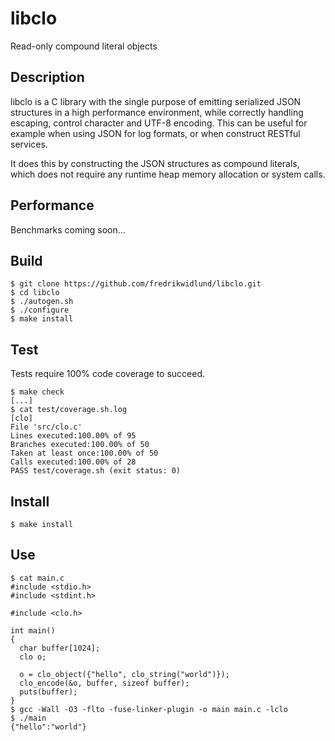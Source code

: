 # libclo
Read-only compound literal objects

## Description
libclo is a C library with the single purpose of emitting serialized JSON structures in a high performance environment, while correctly handling escaping, control character and UTF-8 encoding. This can be useful for example when using JSON for log formats, or when construct RESTful services.

It does this by constructing the JSON structures as compound literals, which does not require any runtime heap memory allocation or system calls.


## Performance
Benchmarks coming soon...

## Build

```
$ git clone https://github.com/fredrikwidlund/libclo.git
$ cd libclo
$ ./autogen.sh
$ ./configure
$ make install
```

## Test
Tests require 100% code coverage to succeed.


```
$ make check
[...]
$ cat test/coverage.sh.log 
[clo]
File 'src/clo.c'
Lines executed:100.00% of 95
Branches executed:100.00% of 50
Taken at least once:100.00% of 50
Calls executed:100.00% of 28
PASS test/coverage.sh (exit status: 0)
```

## Install

```
$ make install
```

## Use
```
$ cat main.c
#include <stdio.h>
#include <stdint.h>

#include <clo.h>

int main()
{
  char buffer[1024];
  clo o;

  o = clo_object({"hello", clo_string("world")});
  clo_encode(&o, buffer, sizeof buffer);
  puts(buffer);
}
$ gcc -Wall -O3 -flto -fuse-linker-plugin -o main main.c -lclo
$ ./main 
{"hello":"world"}
```

